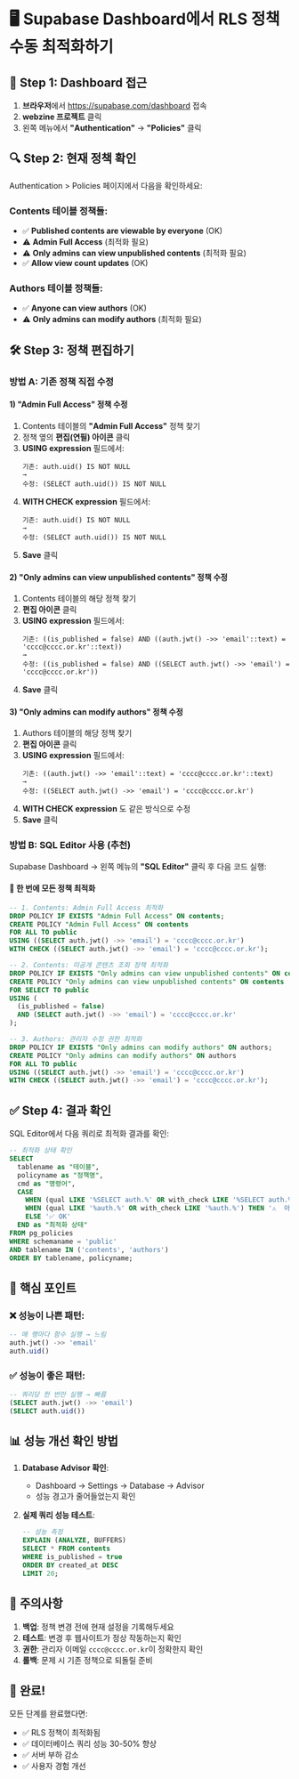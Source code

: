 # 🖥️ Supabase Dashboard에서 RLS 정책 수동 최적화하기

## 🚪 Step 1: Dashboard 접근
1. **브라우저**에서 https://supabase.com/dashboard 접속
2. **webzine 프로젝트** 클릭
3. 왼쪽 메뉴에서 **"Authentication"** → **"Policies"** 클릭

## 🔍 Step 2: 현재 정책 확인
Authentication > Policies 페이지에서 다음을 확인하세요:

### Contents 테이블 정책들:
- ✅ **Published contents are viewable by everyone** (OK)
- ⚠️ **Admin Full Access** (최적화 필요)
- ⚠️ **Only admins can view unpublished contents** (최적화 필요)
- ✅ **Allow view count updates** (OK)

### Authors 테이블 정책들:
- ✅ **Anyone can view authors** (OK)
- ⚠️ **Only admins can modify authors** (최적화 필요)

## 🛠️ Step 3: 정책 편집하기

### 방법 A: 기존 정책 직접 수정

#### 1) "Admin Full Access" 정책 수정
1. Contents 테이블의 **"Admin Full Access"** 정책 찾기
2. 정책 옆의 **편집(연필) 아이콘** 클릭
3. **USING expression** 필드에서:
   ```
   기존: auth.uid() IS NOT NULL
   →
   수정: (SELECT auth.uid()) IS NOT NULL
   ```
4. **WITH CHECK expression** 필드에서:
   ```
   기존: auth.uid() IS NOT NULL  
   →
   수정: (SELECT auth.uid()) IS NOT NULL
   ```
5. **Save** 클릭

#### 2) "Only admins can view unpublished contents" 정책 수정
1. Contents 테이블의 해당 정책 찾기
2. **편집 아이콘** 클릭  
3. **USING expression** 필드에서:
   ```
   기존: ((is_published = false) AND ((auth.jwt() ->> 'email'::text) = 'cccc@cccc.or.kr'::text))
   →
   수정: ((is_published = false) AND ((SELECT auth.jwt() ->> 'email') = 'cccc@cccc.or.kr'))
   ```
4. **Save** 클릭

#### 3) "Only admins can modify authors" 정책 수정
1. Authors 테이블의 해당 정책 찾기
2. **편집 아이콘** 클릭
3. **USING expression** 필드에서:
   ```
   기존: ((auth.jwt() ->> 'email'::text) = 'cccc@cccc.or.kr'::text)
   →
   수정: ((SELECT auth.jwt() ->> 'email') = 'cccc@cccc.or.kr')
   ```
4. **WITH CHECK expression** 도 같은 방식으로 수정
5. **Save** 클릭

### 방법 B: SQL Editor 사용 (추천)

Supabase Dashboard → 왼쪽 메뉴의 **"SQL Editor"** 클릭 후 다음 코드 실행:

#### 🎯 한 번에 모든 정책 최적화
```sql
-- 1. Contents: Admin Full Access 최적화
DROP POLICY IF EXISTS "Admin Full Access" ON contents;
CREATE POLICY "Admin Full Access" ON contents
FOR ALL TO public
USING ((SELECT auth.jwt() ->> 'email') = 'cccc@cccc.or.kr')
WITH CHECK ((SELECT auth.jwt() ->> 'email') = 'cccc@cccc.or.kr');

-- 2. Contents: 미공개 콘텐츠 조회 정책 최적화  
DROP POLICY IF EXISTS "Only admins can view unpublished contents" ON contents;
CREATE POLICY "Only admins can view unpublished contents" ON contents
FOR SELECT TO public
USING (
  (is_published = false) 
  AND (SELECT auth.jwt() ->> 'email') = 'cccc@cccc.or.kr'
);

-- 3. Authors: 관리자 수정 권한 최적화
DROP POLICY IF EXISTS "Only admins can modify authors" ON authors;
CREATE POLICY "Only admins can modify authors" ON authors
FOR ALL TO public
USING ((SELECT auth.jwt() ->> 'email') = 'cccc@cccc.or.kr')
WITH CHECK ((SELECT auth.jwt() ->> 'email') = 'cccc@cccc.or.kr');
```

## ✅ Step 4: 결과 확인

SQL Editor에서 다음 쿼리로 최적화 결과를 확인:

```sql
-- 최적화 상태 확인
SELECT 
  tablename as "테이블", 
  policyname as "정책명", 
  cmd as "명령어",
  CASE 
    WHEN (qual LIKE '%SELECT auth.%' OR with_check LIKE '%SELECT auth.%') THEN '✅ 최적화 완료!'
    WHEN (qual LIKE '%auth.%' OR with_check LIKE '%auth.%') THEN '⚠️  아직 미최적화'
    ELSE '✅ OK'
  END as "최적화 상태"
FROM pg_policies 
WHERE schemaname = 'public' 
AND tablename IN ('contents', 'authors')
ORDER BY tablename, policyname;
```

## 🎯 핵심 포인트

### ❌ 성능이 나쁜 패턴:
```sql
-- 매 행마다 함수 실행 → 느림
auth.jwt() ->> 'email'
auth.uid()
```

### ✅ 성능이 좋은 패턴:
```sql  
-- 쿼리당 한 번만 실행 → 빠름
(SELECT auth.jwt() ->> 'email')
(SELECT auth.uid())
```

## 📊 성능 개선 확인 방법

1. **Database Advisor 확인**:
   - Dashboard → Settings → Database → Advisor
   - 성능 경고가 줄어들었는지 확인

2. **실제 쿼리 성능 테스트**:
   ```sql
   -- 성능 측정
   EXPLAIN (ANALYZE, BUFFERS)
   SELECT * FROM contents 
   WHERE is_published = true 
   ORDER BY created_at DESC 
   LIMIT 20;
   ```

## 🚨 주의사항

1. **백업**: 정책 변경 전에 현재 설정을 기록해두세요
2. **테스트**: 변경 후 웹사이트가 정상 작동하는지 확인
3. **권한**: 관리자 이메일 `cccc@cccc.or.kr`이 정확한지 확인
4. **롤백**: 문제 시 기존 정책으로 되돌릴 준비

## 🎉 완료!

모든 단계를 완료했다면:
- ✅ RLS 정책이 최적화됨
- ✅ 데이터베이스 쿼리 성능 30-50% 향상
- ✅ 서버 부하 감소
- ✅ 사용자 경험 개선